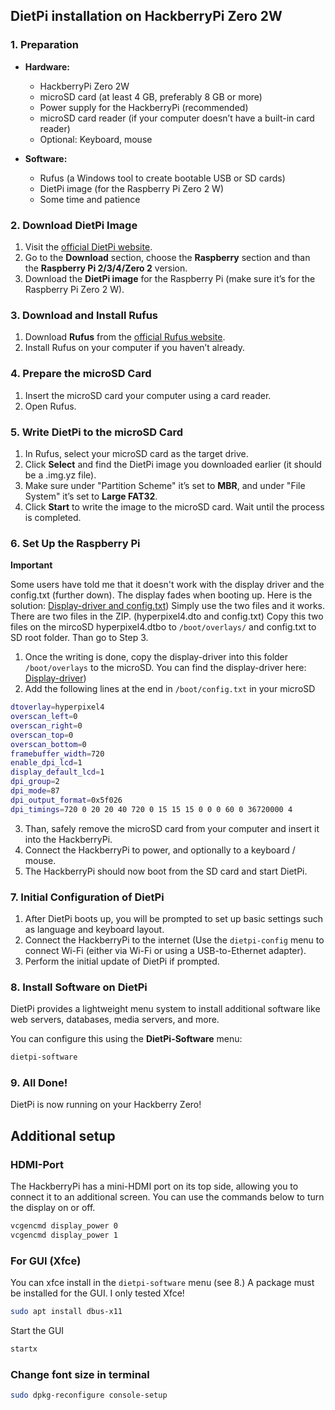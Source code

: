 ## DietPi installation on HackberryPi Zero 2W

### 1. **Preparation**
- **Hardware:**
  - HackberryPi Zero 2W
  - microSD card (at least 4 GB, preferably 8 GB or more)
  - Power supply for the HackberryPi (recommended)
  - microSD card reader (if your computer doesn’t have a built-in card reader)
  - Optional: Keyboard, mouse

- **Software:**
  - Rufus (a Windows tool to create bootable USB or SD cards)
  - DietPi image (for the Raspberry Pi Zero 2 W)
  - Some time and patience

### 2. **Download DietPi Image**
1. Visit the [official DietPi website](https://dietpi.com/).
2. Go to the **Download** section, choose the **Raspberry** section and than the **Raspberry Pi 2/3/4/Zero 2** version.
3. Download the **DietPi image** for the Raspberry Pi (make sure it’s for the Raspberry Pi Zero 2 W).

### 3. **Download and Install Rufus**
1. Download **Rufus** from the [official Rufus website](https://rufus.ie/).
2. Install Rufus on your computer if you haven’t already.

### 4. **Prepare the microSD Card**
1. Insert the microSD card your computer using a card reader.
2. Open Rufus.

### 5. **Write DietPi to the microSD Card**
1. In Rufus, select your microSD card as the target drive.
2. Click **Select** and find the DietPi image you downloaded earlier (it should be a .img.yz file).
3. Make sure under "Partition Scheme" it’s set to **MBR**, and under "File System" it’s set to **Large FAT32**.
4. Click **Start** to write the image to the microSD card. Wait until the process is completed.

### 6. **Set Up the Raspberry Pi**

**Important**

Some users have told me that it doesn't work with the display driver and the config.txt (further down). The display fades when booting up.
Here is the solution: [Display-driver and config.txt](https://github.com/bjoernfranck/Hackberry-Pi_Zero/blob/main/DietPi/config-hyperpixel.zip))
Simply use the two files and it works. There are two files in the ZIP. (hyperpixel4.dto and config.txt)
Copy this two files on the mircoSD hyperpixel4.dtbo to `/boot/overlays/` and config.txt to SD root folder. 
Than go to Step 3.

1. Once the writing is done, copy the display-driver into this folder `/boot/overlays` to the microSD.
You can find the display-driver here: [Display-driver](https://github.com/ZitaoTech/Hackberry-Pi_Zero/blob/main/Screen/hyperpixel4.dtbo))
2. Add the following lines at the end in `/boot/config.txt` in your microSD
```bash
dtoverlay=hyperpixel4
overscan_left=0
overscan_right=0 
overscan_top=0
overscan_bottom=0
framebuffer_width=720
enable_dpi_lcd=1
display_default_lcd=1
dpi_group=2
dpi_mode=87
dpi_output_format=0x5f026
dpi_timings=720 0 20 20 40 720 0 15 15 15 0 0 0 60 0 36720000 4
```
3. Than, safely remove the microSD card from your computer and insert it into the HackberryPi.
4. Connect the HackberryPi to power, and optionally to a keyboard / mouse.
5. The HackberryPi should now boot from the SD card and start DietPi.

### 7. **Initial Configuration of DietPi**
1. After DietPi boots up, you will be prompted to set up basic settings such as language and keyboard layout.
2. Connect the HackberryPi to the internet (Use the `dietpi-config` menu to connect Wi-Fi (either via Wi-Fi or using a USB-to-Ethernet adapter).
3. Perform the initial update of DietPi if prompted.

### 8. **Install Software on DietPi**
DietPi provides a lightweight menu system to install additional software like web servers, databases, media servers, and more.

You can configure this using the **DietPi-Software** menu:
```bash
dietpi-software
```

### 9. **All Done!**
DietPi is now running on your Hackberry Zero!

## **Additional setup**
### HDMI-Port
The HackberryPi has a mini-HDMI port on its top side, allowing you to connect it to an additional screen. You can use the commands below to turn the display on or off.
```bash
vcgencmd display_power 0
vcgencmd display_power 1
```
### For GUI (Xfce)
You can xfce install in the `dietpi-software` menu (see 8.)
A package must be installed for the GUI.
I only tested Xfce!
```bash
sudo apt install dbus-x11
```
Start the GUI
```bash
startx
```

### Change font size in terminal
```bash
sudo dpkg-reconfigure console-setup
```
